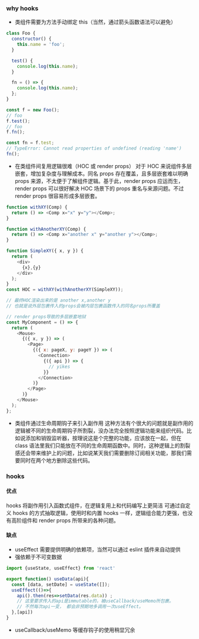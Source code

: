 ### why hooks

- 类组件需要为方法手动绑定 this（当然，通过箭头函数语法可以避免）

```js
class Foo {
  constructor() {
    this.name = 'foo';
  }

  test() {
    console.log(this.name);
  }

  fn = () => {
    console.log(this.name);
  };
}

const f = new Foo();
// foo
f.test();
// foo
f.fn();

const fn = f.test;
// TypeError: Cannot read properties of undefined (reading 'name')
fn();
```

- 在类组件间复用逻辑很难（HOC 或 render props）
  对于 HOC 来说组件多层嵌套，增加复杂度与理解成本。同名 props 存在覆盖，且多层嵌套难以明确 props 来源，不太便于了解组件逻辑。基于此，render props 应运而生，render props 可以很好解决 HOC 场景下的 props 重名与来源问题。不过 render props 很容易形成多层嵌套。

```js
function withXY(Comp) {
  return () => <Comp x="x" y="y"></Comp>;
}

function withAnotherXY(Comp) {
  return () => <Comp x="another x" y="another y"></Comp>;
}

function SimpleXY({ x, y }) {
  return (
    <div>
      {x},{y}
    </div>
  );
}
const HOC = withXY(withAnotherXY(SimpleXY));

// 最终HOC渲染出来的是 another x,another y
// 也就是说外层包裹传入的props会被内层包裹函数传入的同名props所覆盖
```

```js
// render props导致的多层嵌套地狱
const MyComponent = () => {
  return (
    <Mouse>
      {({ x, y }) => (
        <Page>
          {({ x: pageX, y: pageY }) => (
            <Connection>
              {({ api }) => {
                // yikes
              }}
            </Connection>
          )}
        </Page>
      )}
    </Mouse>
  );
};
```

- 类组件通过生命周期钩子来引入副作用
  这种方法有个很大的问题就是副作用的逻辑被不同的生命周期钩子所割裂，没办法完全按照逻辑功能来组织代码。比如说添加和销毁监听器，按理说这是个完整的功能，应该放在一起，但在 class 语法里我们只能放在不同的生命周期函数中。同时，这种逻辑上的割裂感还会带来维护上的问题，比如说某天我们需要删除订阅相关功能，那我们需要同时在两个地方删除这些代码。

### hooks

#### 优点

hooks 将副作用引入函数式组件，在逻辑复用上和代码编写上更简洁
可通过自定义 hooks 的方式抽取逻辑，使用时和内置 hooks 一样，逻辑组合能力更强，也没有高阶组件和 render props 所带来的各种问题。

#### 缺点

- useEffect 需要提供明确的依赖项，当然可以通过 eslint 插件来自动提供
- 强依赖于不可变数据

```js
import {useState, useEffect} from 'react'

export function() useData(api){
  const [data, setDate] = useState([]);
  useEffect(()=>{
    api().then(res=>setData(res.data)) ;
    // 这里要求传入的api是immutable的，被useCallback/useMemo所包裹。
    // 不然每次api一变， 都会非预期地多调用一次useEffect。
  },[api])
}
```

- useCallback/useMemo 等缓存钩子的使用稍显冗余
